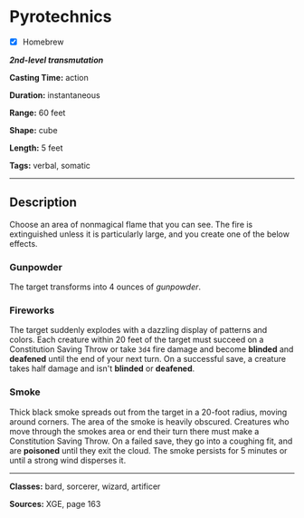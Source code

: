 # Pyrotechnics

- [x] Homebrew

***2nd-level transmutation***

**Casting Time:** action

**Duration:** instantaneous

**Range:** 60 feet

**Shape:** cube

**Length:** 5 feet

**Tags:** verbal, somatic

---

## Description
Choose an area of nonmagical flame that you can see.
The fire is extinguished unless it is particularly large, and you create one of the below effects.

### Gunpowder
The target transforms into 4 ounces of *gunpowder*.

### Fireworks
The target suddenly explodes with a dazzling display of patterns and colors.
Each creature within 20 feet of the target must succeed on a Constitution Saving Throw or take `3d4` fire damage and become **blinded** and **deafened** until the end of your next turn.
On a successful save, a creature takes half damage and isn't **blinded** or **deafened**.

### Smoke
Thick black smoke spreads out from the target in a 20-foot radius, moving around corners.
The area of the smoke is heavily obscured.
Creatures who move through the smokes area or end their turn there must make a Constitution Saving Throw.
On a failed save, they go into a coughing fit, and are **poisoned** until they exit the cloud.
The smoke persists for 5 minutes or until a strong wind disperses it.

---

**Classes:** bard, sorcerer, wizard, artificer

**Sources:** XGE, page 163
